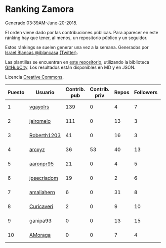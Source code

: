 # Ranking Zamora

Generado 03:39AM-June-20-2018.

El orden viene dado por las contribuciones públicas. Para aparecer en este ránking hay que tener, al menos, un repositorio público y un seguidor.

Estos ránkings se suelen generar una vez a la semana. Generados por [Israel Blancas @iblancasa](https://github.com/iblancasa/) [(Twitter)](https://twitter.com/iblancasa).

Las plantillas se encuentran en [este repositorio](https://github.com/iblancasa/GH-Spanish-Ranking), utilizando la biblioteca [GitHubCity](https://github.com/iblancasa/GitHubCity). Los resultados están disponibles en MD y en JSON.

Licencia [Creative Commons](https://creativecommons.org/licenses/by/4.0/).

| Puesto   |  Usuario  | Contrib. pub | Contrib. priv |Repos| Followers | Desde |  Avatar  |
|----------|-----------|--------------|---------------|-----|-----------|-------|----------|
|1|[vgayolrs](https://github.com/vgayolrs)|139|0|4|7|2016-03-05|![vgayolrs]()|
|2|[jairomelo](https://github.com/jairomelo)|111|0|13|3|2014-05-19|![jairomelo]()|
|3|[Roberth1203](https://github.com/Roberth1203)|41|0|16|3|2014-12-31|![Roberth1203]()|
|4|[arcxyz](https://github.com/arcxyz)|36|53|40|13|2010-01-18|![arcxyz]()|
|5|[aaronpr95](https://github.com/aaronpr95)|21|0|4|5|2016-11-21|![aaronpr95]()|
|6|[josecriadom](https://github.com/josecriadom)|19|0|2|6|2018-01-06|![josecriadom]()|
|7|[amaliahern](https://github.com/amaliahern)|6|0|31|8|2010-06-14|![amaliahern]()|
|8|[Curicaveri](https://github.com/Curicaveri)|2|0|9|10|2014-01-06|![Curicaveri]()|
|9|[ganipa93](https://github.com/ganipa93)|0|0|13|15|2015-09-03|![ganipa93]()|
|10|[AMoraga](https://github.com/AMoraga)|0|0|7|4|2010-02-26|![AMoraga]()|
